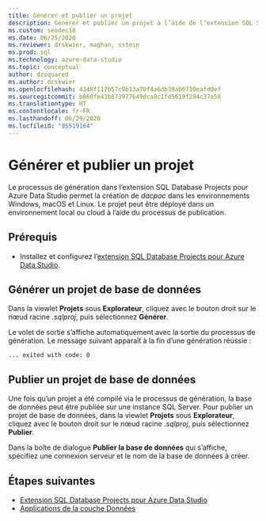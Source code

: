 ```yaml
---
title: Générer et publier un projet
description: Générer et publier un projet à l’aide de l’extension SQL Server Database Projects
ms.custom: seodec18
ms.date: 06/25/2020
ms.reviewer: drskwier, maghan, sstein
ms.prod: sql
ms.technology: azure-data-studio
ms.topic: conceptual
author: dzsquared
ms.author: drskwier
ms.openlocfilehash: 4348f117b57c9b13a70f4a6db39ab6710eafd0ef
ms.sourcegitcommit: b860fe41b873977649dca8c1fd5619f294c37a58
ms.translationtype: HT
ms.contentlocale: fr-FR
ms.lasthandoff: 06/29/2020
ms.locfileid: "85519164"
---
```

# <a name="build-and-publish-a-project"></a>Générer et publier un projet

Le processus de génération dans l’extension SQL Database Projects pour Azure Data Studio permet la création de *dacpac* dans les environnements Windows, macOS et Linux. Le projet peut être déployé dans un environnement local ou cloud à l’aide du processus de publication.

## <a name="prerequisites"></a>Prérequis
- Installez et configurez l’[extension SQL Database Projects pour Azure Data Studio](sql-database-project-extension.md).


## <a name="build-a-database-project"></a>Générer un projet de base de données

 Dans la viewlet **Projets** sous **Explorateur**, cliquez avec le bouton droit sur le nœud racine *.sqlproj*, puis sélectionnez **Générer**.

 Le volet de sortie s’affiche automatiquement avec la sortie du processus de génération.  Le message suivant apparaît à la fin d’une génération réussie : 

 ``` ... exited with code: 0 ```


## <a name="publish-a-database-project"></a>Publier un projet de base de données

Une fois qu’un projet a été compilé via le processus de génération, la base de données peut être publiée sur une instance SQL Server. Pour publier un projet de base de données, dans la viewlet **Projets** sous **Explorateur**, cliquez avec le bouton droit sur le nœud racine *.sqlproj*, puis sélectionnez **Publier**.

Dans la boîte de dialogue **Publier la base de données** qui s’affiche, spécifiez une connexion serveur et le nom de la base de données à créer.

## <a name="next-steps"></a>Étapes suivantes

- [Extension SQL Database Projects pour Azure Data Studio](sql-database-project-extension.md)
- [Applications de la couche Données](../relational-databases/data-tier-applications/data-tier-applications.md)


